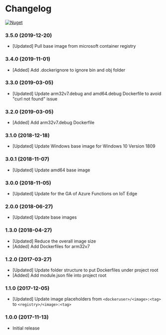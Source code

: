 # Changelog

[![Nuget](https://img.shields.io/nuget/v/Microsoft.Azure.IoT.Edge.Function.svg)](https://www.nuget.org/packages/Microsoft.Azure.IoT.Edge.Function/)

### 3.5.0 (2019-12-20)
* [Updated] Pull base image from microsoft container registry

### 3.4.0 (2019-11-01)
* [Added] Add .dockerignore to ignore bin and obj folder

### 3.3.0 (2019-03-05)
* [Updated] Update arm32v7.debug and amd64.debug Dockerfile to avoid "curl not found" issue

### 3.2.0 (2019-03-05)
* [Added] Add arm32v7.debug Dockerfile

### 3.1.0 (2018-12-18)
* [Updated] Update Windows base image for Windows 10 Version 1809

### 3.0.1 (2018-11-07)
* [Updated] Update amd64 base image

### 3.0.0 (2018-11-05)
* [Updated] Update for the GA of Azure Functions on IoT Edge

### 2.0.0 (2018-06-27)
* [Updated] Update base images

### 1.3.0 (2018-04-27)
* [Updated] Reduce the overall image size
* [Added] Add Dockerfiles for arm32v7

### 1.2.0 (2017-03-27)
* [Updated] Update folder structure to put Dockerfiles under project root
* [Added] Add module.json file into project root

### 1.1.0 (2017-12-05)
* [Updated] Update image placeholders from `<dockeruser>/<image>:<tag>` to `<registry>/<image>:<tag>`

### 1.0.0 (2017-11-13)
* Initial release
